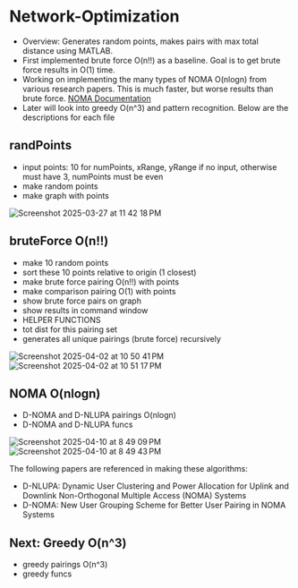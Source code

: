 # Network-Optimization

- Overview: Generates random points, makes pairs with max total distance using MATLAB.
- First implemented brute force O(n!!) as a baseline. Goal is to get brute force results in O(1) time.
- Working on implementing the many types of NOMA O(nlogn) from various research papers. This is much faster, but worse results than brute force.
[NOMA Documentation](https://docs.google.com/document/d/14G8pNsJsSaJc02iIsvGAqQGKgUyCtUJMqTkqEhJl50w/edit?tab=t.0)
- Later will look into greedy O(n^3) and pattern recognition.
Below are the descriptions for each file

## randPoints
- input points: 10 for numPoints, xRange, yRange if no input, otherwise must have 3, numPoints must be even
- make random points
- make graph with points

![Screenshot 2025-03-27 at 11 42 18 PM](https://github.com/user-attachments/assets/dfbb2514-e76c-43be-807a-58a706660a95)

## bruteForce O(n!!)
- make 10 random points
- sort these 10 points relative to origin (1 closest)
- make brute force pairing O(n!!) with points
- make comparison pairing O(1) with points
- show brute force pairs on graph
- show results in command window
- HELPER FUNCTIONS
- tot dist for this pairing set
- generates all unique pairings (brute force) recursively

![Screenshot 2025-04-02 at 10 50 41 PM](https://github.com/user-attachments/assets/97da6207-e9d2-405a-8aba-593c031a6759)
![Screenshot 2025-04-02 at 10 51 17 PM](https://github.com/user-attachments/assets/40f38a49-3171-4887-9beb-e5b4ebd6b69b)

## NOMA O(nlogn)
- D-NOMA and D-NLUPA pairings O(nlogn)
- D-NOMA and D-NLUPA funcs

![Screenshot 2025-04-10 at 8 49 09 PM](https://github.com/user-attachments/assets/e9e0b290-4219-4a70-a545-3a340577bf78)
![Screenshot 2025-04-10 at 8 49 43 PM](https://github.com/user-attachments/assets/d9226d26-2d58-4a40-a5c4-5dbd48ef4bf3)

The following papers are referenced in making these algorithms:
- D-NLUPA: Dynamic User Clustering and Power Allocation for Uplink and Downlink Non-Orthogonal Multiple Access (NOMA) Systems
- D-NOMA: New User Grouping Scheme for Better User Pairing in NOMA Systems

## Next: Greedy O(n^3)
- greedy pairings O(n^3)
- greedy funcs
